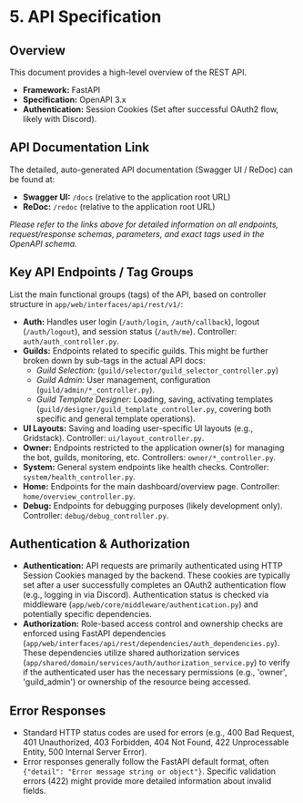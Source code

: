 # 5. API Specification

## Overview

This document provides a high-level overview of the REST API.

*   **Framework:** FastAPI
*   **Specification:** OpenAPI 3.x
*   **Authentication:** Session Cookies (Set after successful OAuth2 flow, likely with Discord).

## API Documentation Link

The detailed, auto-generated API documentation (Swagger UI / ReDoc) can be found at:

*   **Swagger UI:** `/docs` (relative to the application root URL)
*   **ReDoc:** `/redoc` (relative to the application root URL)

*Please refer to the links above for detailed information on all endpoints, request/response schemas, parameters, and exact tags used in the OpenAPI schema.*

## Key API Endpoints / Tag Groups

List the main functional groups (tags) of the API, based on controller structure in `app/web/interfaces/api/rest/v1/`:

*   **Auth:** Handles user login (`/auth/login`, `/auth/callback`), logout (`/auth/logout`), and session status (`/auth/me`). Controller: `auth/auth_controller.py`.
*   **Guilds:** Endpoints related to specific guilds. This might be further broken down by sub-tags in the actual API docs:
    *   *Guild Selection:* (`guild/selector/guild_selector_controller.py`)
    *   *Guild Admin:* User management, configuration (`guild/admin/*_controller.py`).
    *   *Guild Template Designer:* Loading, saving, activating templates (`guild/designer/guild_template_controller.py`, covering both specific and general template operations).
*   **UI Layouts:** Saving and loading user-specific UI layouts (e.g., Gridstack). Controller: `ui/layout_controller.py`.
*   **Owner:** Endpoints restricted to the application owner(s) for managing the bot, guilds, monitoring, etc. Controllers: `owner/*_controller.py`.
*   **System:** General system endpoints like health checks. Controller: `system/health_controller.py`.
*   **Home:** Endpoints for the main dashboard/overview page. Controller: `home/overview_controller.py`.
*   **Debug:** Endpoints for debugging purposes (likely development only). Controller: `debug/debug_controller.py`.

## Authentication & Authorization

*   **Authentication:** API requests are primarily authenticated using HTTP Session Cookies managed by the backend. These cookies are typically set after a user successfully completes an OAuth2 authentication flow (e.g., logging in via Discord). Authentication status is checked via middleware (`app/web/core/middleware/authentication.py`) and potentially specific dependencies.
*   **Authorization:** Role-based access control and ownership checks are enforced using FastAPI dependencies (`app/web/interfaces/api/rest/dependencies/auth_dependencies.py`). These dependencies utilize shared authorization services (`app/shared/domain/services/auth/authorization_service.py`) to verify if the authenticated user has the necessary permissions (e.g., 'owner', 'guild_admin') or ownership of the resource being accessed.

## Error Responses

*   Standard HTTP status codes are used for errors (e.g., 400 Bad Request, 401 Unauthorized, 403 Forbidden, 404 Not Found, 422 Unprocessable Entity, 500 Internal Server Error).
*   Error responses generally follow the FastAPI default format, often `{"detail": "Error message string or object"}`. Specific validation errors (422) might provide more detailed information about invalid fields. 